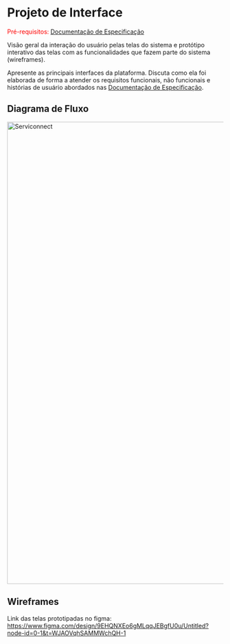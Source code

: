 
# Projeto de Interface

<span style="color:red">Pré-requisitos: <a href="2-Especificação do Projeto.md"> Documentação de Especificação</a></span>

Visão geral da interação do usuário pelas telas do sistema e protótipo interativo das telas com as funcionalidades que fazem parte do sistema (wireframes).

 Apresente as principais interfaces da plataforma. Discuta como ela foi elaborada de forma a atender os requisitos funcionais, não funcionais e histórias de usuário abordados nas <a href="2-Especificação do Projeto.md"> Documentação de Especificação</a>.

## Diagrama de Fluxo

<img width="1078" alt="Serviconnect" src="https://github.com/user-attachments/assets/b3d3a15c-227b-4c3e-b8a3-0a529a7d8664" />

## Wireframes

Link das telas prototipadas no figma:
<br>
https://www.figma.com/design/9EHQNXEo6gMLqqJEBgfU0u/Untitled?node-id=0-1&t=WJAOVqhSAMMWchQH-1
</br>
